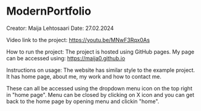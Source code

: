# ModernPortfolio
Creator: Maija Lehtosaari
Date: 27.02.2024

Video link to the project:
https://youtu.be/MNwF3Rqx0As

How to run the project:
The project is hosted using GitHub pages. My page can be accessed using:
https://maija0.github.io

Instructions on usage:
The website has similar style to the example project. 
It has home page, about me, my work and how to contact me.

These can all be accessed using the dropdown menu icon on the top right in "home page".
Menu can be closed by clicking on X icon and you can get back to the home page by opening menu and clickin "home". 


